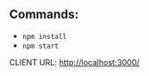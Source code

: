 

## Commands:

- `npm install`
- `npm start`


CLIENT URL: [http://localhost:3000/](http://localhost:3000/)
